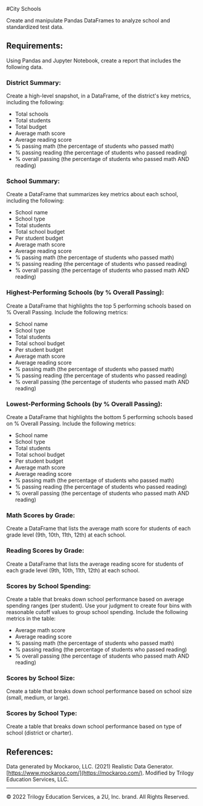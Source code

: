 #City Schools

Create and manipulate Pandas DataFrames to analyze school and standardized test data.



## Requirements:

Using Pandas and Jupyter Notebook, create a report that includes the following data. 


### District Summary:

Create a high-level snapshot, in a DataFrame, of the district's key metrics, including the following:

* Total schools
* Total students
* Total budget
* Average math score
* Average reading score
* % passing math (the percentage of students who passed math)
* % passing reading (the percentage of students who passed reading)
* % overall passing (the percentage of students who passed math AND reading)

### School Summary:

Create a DataFrame that summarizes key metrics about each school, including the following:

* School name
* School type
* Total students
* Total school budget
* Per student budget
* Average math score
* Average reading score
* % passing math (the percentage of students who passed math)
* % passing reading (the percentage of students who passed reading)
* % overall passing (the percentage of students who passed math AND reading)

### Highest-Performing Schools (by % Overall Passing):

Create a DataFrame that highlights the top 5 performing schools based on % Overall Passing. Include the following metrics:

* School name
* School type
* Total students
* Total school budget
* Per student budget
* Average math score
* Average reading score
* % passing math (the percentage of students who passed math)
* % passing reading (the percentage of students who passed reading)
* % overall passing (the percentage of students who passed math AND reading)


### Lowest-Performing Schools (by % Overall Passing):

Create a DataFrame that highlights the bottom 5 performing schools based on % Overall Passing. Include the following metrics:

* School name
* School type
* Total students
* Total school budget
* Per student budget
* Average math score
* Average reading score
* % passing math (the percentage of students who passed math)
* % passing reading (the percentage of students who passed reading)
* % overall passing (the percentage of students who passed math AND reading)

### Math Scores by Grade:

Create a DataFrame that lists the average math score for students of each grade level (9th, 10th, 11th, 12th) at each school.

### Reading Scores by Grade:

Create a DataFrame that lists the average reading score for students of each grade level (9th, 10th, 11th, 12th) at each school.

### Scores by School Spending:

Create a table that breaks down school performance based on average spending ranges (per student). Use your judgment to create four bins with reasonable cutoff values to group school spending. Include the following metrics in the table:

* Average math score
* Average reading score
* % passing math (the percentage of students who passed math)
* % passing reading (the percentage of students who passed reading)
* % overall passing (the percentage of students who passed math AND reading)

### Scores by School Size:

Create a table that breaks down school performance based on school size (small, medium, or large).

### Scores by School Type:

Create a table that breaks down school performance based on type of school (district or charter).


## References:

Data generated by Mockaroo, LLC. (2021) Realistic Data Generator. [https://www.mockaroo.com/](https://mockaroo.com/). Modified by Trilogy Education Services, LLC.

- - -

© 2022 Trilogy Education Services, a 2U, Inc. brand. All Rights Reserved.
